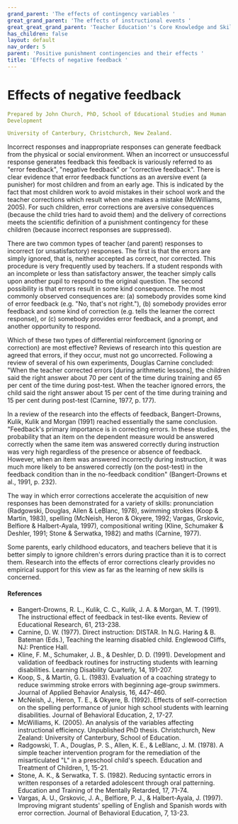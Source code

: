 ```yaml
---
grand_parent: 'The effects of contingency variables '
great_grand_parent: 'The effects of instructional events '
great_great_grand_parent: 'Teacher Education''s Core Knowledge and Skills.'
has_children: false
layout: default
nav_order: 5
parent: 'Positive punishment contingencies and their effects '
title: 'Effects of negative feedback '
---
```

# Effects of negative feedback


```yaml
Prepared by John Church, PhD, School of Educational Studies and Human
Development

University of Canterbury, Christchurch, New Zealand.
```


Incorrect responses and inappropriate responses can generate feedback
from the physical or social environment. When an incorrect or
unsuccessful response generates feedback this feedback is variously
referred to as \"error feedback\", \"negative feedback\" or "corrective
feedback". There is clear evidence that error feedback functions as an
aversive event (a punisher) for most children and from an early age.
This is indicated by the fact that most children work to avoid mistakes
in their school work and the teacher corrections which result when one
makes a mistake (McWilliams, 2005). For such children, error corrections
are aversive consequences (because the child tries hard to avoid them)
and the delivery of corrections meets the scientific definition of a
punishment contingency for these children (because incorrect responses
are suppressed).

There are two common types of teacher (and parent) responses to
incorrect (or unsatisfactory) responses. The first is that the errors
are simply ignored, that is, neither accepted as correct, nor corrected.
This procedure is very frequently used by teachers. If a student
responds with an incomplete or less than satisfactory answer, the
teacher simply calls upon another pupil to respond to the original
question. The second possibility is that errors result in some kind
consequence. The most commonly observed consequences are: (a) somebody
provides some kind of error feedback (e.g. "No, that's not right."), (b)
somebody provides error feedback and some kind of correction (e.g. tells
the learner the correct response), or (c) somebody provides error
feedback, and a prompt, and another opportunity to respond.

Which of these two types of differential reinforcement (ignoring or
correction) are most effective? Reviews of research into this question
are agreed that errors, if they occur, must not go uncorrected.
Following a review of several of his own experiments, Douglas Carnine
concluded: "When the teacher corrected errors \[during arithmetic
lessons\], the children said the right answer about 70 per cent of the
time during training and 65 per cent of the time during post-test. When
the teacher ignored errors, the child said the right answer about 15 per
cent of the time during training and 15 per cent during post-test
(Carnine, 1977, p. 177).

In a review of the research into the effects of feedback,
Bangert-Drowns, Kulik, Kulik and Morgan (1991) reached essentially the
same conclusion. "Feedback\'s primary importance is in correcting
errors. In these studies, the probability that an item on the dependent
measure would be answered correctly when the same item was answered
correctly during instruction was very high regardless of the presence or
absence of feedback. However, when an item was answered incorrectly
during instruction, it was much more likely to be answered correctly (on
the post-test) in the feedback condition than in the no-feedback
condition" (Bangert-Drowns et al., 1991, p. 232).

The way in which error corrections accelerate the acquisition of new
responses has been demonstrated for a variety of skills: pronunciation
(Radgowski, Douglas, Allen & LeBlanc, 1978), swimming strokes (Koop &
Martin, 1983), spelling (McNeish, Heron & Okyere, 1992; Vargas,
Grskovic, Belfiore & Halbert-Ayala, 1997), compositional writing (Kline,
Schumaker & Deshler, 1991; Stone & Serwatka, 1982) and maths (Carnine,
1977).

Some parents, early childhood educators, and teachers believe that it is
better simply to ignore children\'s errors during practice than it is to
correct them. Research into the effects of error corrections clearly
provides no empirical support for this view as far as the learning of
new skills is concerned.


#### References

-   Bangert-Drowns, R. L., Kulik, C. C., Kulik, J. A. & Morgan, M. T.
    (1991). The instructional effect of feedback in test-like events.
    Review of Educational Research, 61, 213-238.
-   Carnine, D. W. (1977). Direct instruction: DISTAR. In N.G. Haring
    & B. Bateman (Eds.), Teaching the learning disabled child. Englewood
    Cliffs, NJ: Prentice Hall.
-   Kline, F. M., Schumaker, J. B., & Deshler, D. D. (1991). Development
    and validation of feedback routines for instructing students with
    learning disabilities. Learning Disability Quarterly, 14, 191-207.
-   Koop, S., & Martin, G. L. (1983). Evaluation of a coaching strategy
    to reduce swimming stroke errors with beginning age-group swimmers.
    Journal of Applied Behavior Analysis, 16, 447-460.
-   McNeish, J., Heron, T. E., & Okyere, B. (1992). Effects of
    self-correction on the spelling performance of junior high school
    students with learning disabilities. Journal of Behavioral
    Education, 2, 17-27.
-   McWilliams, K. (2005). An analysis of the variables affecting
    instructional efficiency. Unpublished PhD thesis. Christchurch, New
    Zealand: University of Canterbury, School of Education.
-   Radgowski, T. A., Douglas, P. S., Allen, K. E., & LeBlanc, J. M.
    (1978). A simple teacher intervention program for the remediation of
    the misarticulated "L" in a preschool child's speech. Education and
    Treatment of Children, 1, 15-21.
-   Stone, A. K., & Serwatka, T. S. (1982). Reducing syntactic errors in
    written responses of a retarded adolescent through oral patterning.
    Education and Training of the Mentally Retarded, 17, 71-74.
-   Vargas, A. U., Grskovic, J. A., Belfiore, P. J., & Halbert-Ayala, J.
    (1997). Improving migrant students' spelling of English and Spanish
    words with error correction. Journal of Behavioral Education, 7,
    13-23.
